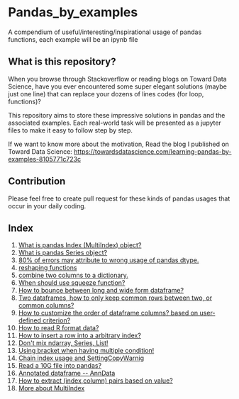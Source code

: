 # Pandas_by_examples

A compendium of useful/interesting/inspirational usage of pandas functions, each example will be an ipynb file


## What is this repository?

When you browse through Stackoverflow or reading blogs on Toward Data Science, have you ever encountered some super elegant solutions (maybe just one line) that can replace your dozens of lines codes (for loop, functions)?

This repository aims to store these impressive solutions in pandas and the associated examples. Each real-world task will be presented as a jupyter files to make it easy to follow step by step.

If we want to know more about the motivation, Read the blog I published on Toward Data Science: https://towardsdatascience.com/learning-pandas-by-examples-8105771c723c

## Contribution

Please feel free to create pull request for these kinds of pandas usages that occur in your daily coding. 

## Index

1. [What is pandas Index (MultiIndex) object?](https://github.com/frankligy/pandas_by_examples/blob/main/examples/1_Learning_Index.ipynb)
2. [What is pandas Series object?](https://github.com/frankligy/pandas_by_examples/blob/main/examples/2_Learning_Series.ipynb)
3. [80% of errors may attribute to wrong usage of pandas dtype.](https://github.com/frankligy/pandas_by_examples/blob/main/examples/3_Learning_dtype.ipynb)
4. [reshaping functions](https://github.com/frankligy/pandas_by_examples/blob/main/examples/4_reshape.ipynb)
5. [combine two columns to a dictionary.](https://github.com/frankligy/pandas_by_examples/blob/main/examples/5_columns2dict.ipynb) 
6. [When should use squeeze function?](https://github.com/frankligy/pandas_by_examples/blob/main/examples/6_squeeze.ipynb)
7. [How to bounce between long and wide form dataframe?](https://github.com/frankligy/pandas_by_examples/blob/main/examples/7_long_wide_conversion.ipynb)
8. [Two dataframes, how to only keep common rows between two, or common columns?](https://github.com/frankligy/pandas_by_examples/blob/main/examples/8_merge2df.ipynb)
9. [How to customize the order of dataframe columns? based on user-defined criterion?](https://github.com/frankligy/pandas_by_examples/blob/main/examples/9_custom_column_order.ipynb) 
10. [How to read R format data?](https://github.com/frankligy/pandas_by_examples/blob/main/examples/10_read_R_data.ipynb)
11. [How to insert a row into a arbitrary index?](https://github.com/frankligy/pandas_by_examples/blob/main/examples/11_insert_rows.ipynb)
12. [Don't mix ndarray, Series, List!](https://github.com/frankligy/pandas_by_examples/blob/main/examples/12_array_series_list.ipynb)
13. [Using bracket when having multiple condition!](https://github.com/frankligy/pandas_by_examples/blob/main/examples/13_multiple_condition.ipynb)
14. [Chain index usage and SettingCopyWarnig](https://github.com/frankligy/pandas_by_examples/blob/main/examples/14_chain_index.ipynb)
15. [Read a 10G file into pandas?](https://github.com/frankligy/pandas_by_examples/blob/main/examples/15_larger_file.ipynb)
16. [Annotated dataframe -- AnnData](https://github.com/frankligy/pandas_by_examples/blob/main/examples/16_anndata.ipynb)
17. [How to extract (index,column) pairs based on value?](https://github.com/frankligy/pandas_by_examples/blob/main/examples/17_index_column_pair.ipynb)
18. [More about MultiIndex](https://github.com/frankligy/pandas_by_examples/blob/main/examples/18_MultiIndex.ipynb)